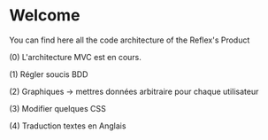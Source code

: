 # Welcome

You can find here all the code architecture of the Reflex's Product


(0) L'architecture MVC est en cours.

(1) Régler soucis BDD

(2) Graphiques -> mettres données arbitraire pour chaque utilisateur

(3) Modifier quelques CSS

(4) Traduction textes en Anglais

